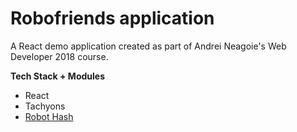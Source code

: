 # Robofriends application

A React demo application created as part of Andrei Neagoie's Web Developer 2018 course.

**Tech Stack + Modules**
* React
* Tachyons
* [Robot Hash](https://robohash.org/)